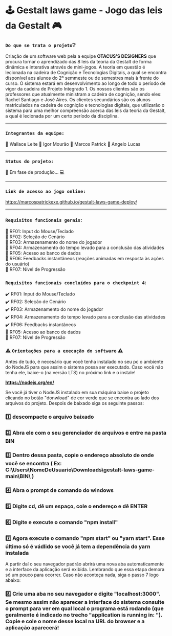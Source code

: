 # :joystick: Gestalt laws game - Jogo das leis da Gestalt :video_game:

### `Do que se trata o projeto`:grey_question:

Criação de um software web pela a equipe <strong>OTACUS'S DESIGNERS</strong> que procura tornar o aprendizado das 8 leis da teoria da Gestalt de forma dinâmica e interativa através de mini-jogos. A teoria em questão é lecionada na cadeira de Cognição e Tecnologias Digitais, a qual se encontra disponível aos alunos do 2º semmeste ou de semestres mais à frente do curso. O sistema estará em desenvolvimento ao longo de todo o período de vigor da cadeira de Projeto Integrado 1. Os nossos clientes são os professores que atualmente ministram a cadeira de cognição, sendo eles: Rachel Santiago e José Aires. Os clientes secundários são os alunos matriculados na cadeira de cognição e tecnologias digitais, que utilizarão o sistema para uma melhor compreensão acerca das leis da teoria da Gestalt, a qual é lecionada por um certo período da disciplina.

<Hr />

### `Integrantes da equipe:`

:large_orange_diamond: Wallace Leite
:large_orange_diamond: Igor Mourão
:large_orange_diamond: Marcos Patrick
:large_orange_diamond: Angelo Lucas

<Hr />

### `Status do projeto:`
:pushpin: Em fase de produção... :computer:

<Hr />

### `Link de acesso ao jogo online:`
https://marcospatrickexe.github.io/gestalt-laws-game-deploy/

<Hr />

### `Requisitos funcionais gerais`:  
:large_blue_circle: RF01: Input do Mouse/Teclado  <Br />
:large_blue_circle: RF02: Seleção de Cenário <Br />
:large_blue_circle: RF03: Armazenamento do nome do jogador <Br />
:large_blue_circle: RF04: Armazenamento do tempo levado para a conclusão das atividades <Br />
:large_blue_circle: RF05: Acesso ao banco de dados <Br />
:large_blue_circle: RF06: Feedbacks instantâneos (reações animadas em resposta às ações do usuário)<Br />
:large_blue_circle: RF07: Nível de Progressão <Br />

### `Requisitos funcionais concluídos para o checkpoint 4`:
:heavy_check_mark: RF01: Input do Mouse/Teclado <Br />
:heavy_check_mark: RF02: Seleção de Cenário <Br />
:heavy_check_mark: RF03: Armazenamento do nome do jogador <Br />
:heavy_check_mark: RF04: Armazenamento do tempo levado para a conclusão das atividades <Br />
:heavy_check_mark: RF06: Feedbacks instantâneos <Br />
:large_blue_circle: RF05: Acesso ao banco de dados <Br /> 
:large_blue_circle: RF07: Nível de Progressão <Br />

### :warning: `Orientações para a execução do software` :warning:

Antes de tudo, é necesário que você tenha instalado no seu pc o ambiente do NodeJS para que assim o sistema possa ser executado.
Caso você não tenha ele, baixe-o (na versão LTS) no próximo link e o instale!

<strong>https://nodejs.org/en/</strong>

Se você já tiver o NodeJS instalado em sua máquina baixe o projeto clicando no botão "donwload" de cor verde que se encontra ao lado dos arquivos do projeto.
Despois de baixado siga os seguinte passos:

### :one: descompacte o arquivo baixado
### :two: Abra ele com o seu gerenciador de arquivos e entre na pasta BIN
### :three: Dentro dessa pasta, copie o endereço absoluto de onde você se encontra ( Ex: C:\Users\NomeDeUsuario\Downloads\gestalt-laws-game-main\BIN\ )
### :four: Abra o prompt de comando do windows
### :five: Digite cd, dê um espaço, cole o endereço e dê ENTER
### :six: Digite e execute o comando "npm install"
### :seven: Agora execute o comando "npm start" ou "yarn start". Esse último só é vádlido se você já tem a dependência do yarn instalada

A partir daí o seu navegador padrão abrirá uma nova aba automaticamente e a interface da aplicação será exibida. Lembrando que essa etapa demora só um pouco para ocorrer.
Caso não aconteça nada, siga o passo 7 logo abaixo:

### :eight: Crie uma aba no seu navegador e digite "localhost:3000". Se mesmo assim não aparecer a interface do sistema consulte o prompt para ver em qual local o programa está rodando (que geralmente é indicado no trecho "application is running in: "). Copie e cole o nome desse local na URL do browser e a aplicação aparecerá!
